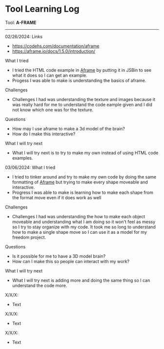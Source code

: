 # Tool Learning Log

Tool: **A-FRAME**

---

02/26/2024:
Links
* https://codehs.com/documentation/aframe
* https://aframe.io/docs/1.5.0/introduction/

What I tried
* I tried the HTML code example in [Aframe](https://aframe.io/docs/1.5.0/introduction/) by putting it in JSBin to see what it does so I can get an example.
* Progess I was able to make is understanding the basics of aframe.

Challenges
* Challenges I had was understanding the texture and images because it was really hard for me to understand the code eample given and I did not know which one was for the texture.

Questions
* How may I use aframe to make a 3d model of the brain?
* How do I make this interactive?

What I will try next
* What I will try next is to try to make my own instead of using HTML code examples.

03/06/2024:
What I tried
* I tried to tinker around and try to make my own code by doing the same formatting of [Aframe](https://aframe.io/docs/1.5.0/introduction/) but trying to make every shape moveable and interactive.
* Progress I was able to make is learning how to make each shape from the format move even if it does work as well


Challenges
* Challenges I had was understanding the how to make each object moveable and understanding what I am doing so it won't feel as messy so I try to stay organize with my code. It took me so long to understand how to make a single shape move so I can use it as a model for my freedom project.

Questions
* Is it possible for me to have a 3D model brain?
* How can I make this so people can interact with my work?

What I will try next
* What I will try next is adding more and doing the same thing so I can understand the code more.


X/X/X:
* Text

X/X/X:
* Text

X/X/X:
* Text

<!--
* Links you used today (websites, videos, etc)
* Things you tried, progress you made, etc
* Challenges, a-ha moments, etc
* Questions you still have
* What you're going to try next
-->

